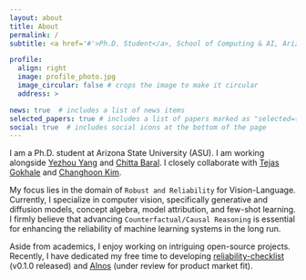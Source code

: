 ```yaml
---
layout: about
title: About
permalink: /
subtitle: <a href='#'>Ph.D. Student</a>, School of Computing & AI, Arizona State University.

profile:
  align: right
  image: profile_photo.jpg
  image_circular: false # crops the image to make it circular
  address: >

news: true  # includes a list of news items
selected_papers: true # includes a list of papers marked as "selected={true}"
social: true  # includes social icons at the bottom of the page
---
```


I am a Ph.D. student at Arizona State University (ASU). I am working alongside [Yezhou Yang](https://yezhouyang.engineering.asu.edu) and [Chitta Baral](https://cogintlab-asu.github.io/). I closely collaborate with [Tejas Gokhale](https://www.tejasgokhale.com) and [Changhoon Kim](https://sites.google.com/asu.edu/changhoonkim).
 <!-- from the University of Maryland and Changhoon Kim, a Ph.D. Candidate. -->
<!-- I receieved my master's in computer science with a [thesis](https://www.proquest.com/openview/a3e03e583ae1ebb3be1004f80efc1261/1?pq-origsite=gscholar&cbl=18750&diss=y) in December 2022 from ASU. -->

<!-- I am a second year PhD student at Arizona State University (ASU). I will be receiving my masters in computer science with thesis in December, 2022 from ASU. I will be `continuing my ongoing research work as a part of my graduate studies`.  -->




My focus lies in the domain of `Robust and Reliability` for Vision-Language. Currently, I specialize in computer vision, specifically generative and diffusion models, concept algebra, model attribution, and few-shot learning. I firmly believe that advancing `Counterfactual/Causal Reasoning` is essential for enhancing the reliability of machine learning systems in the long run.

Aside from academics, I enjoy working on intriguing open-source projects. Recently, I have dedicated my free time to developing [reliability-checklist](https://github.com/Maitreyapatel/reliability-checklist) (v0.1.0 released) and [AInos](https://ainosai.com) (under review for product market fit).

<!-- I work with [Yezhou Yang](https://yezhouyang.engineering.asu.edu) and [Chitta Baral](https://cogintlab-asu.github.io/). I also closely collaborate with [Tejas Gokhale](https://www.tejasgokhale.com) (University of Maryland) and [Changhoon Kim](https://sites.google.com/asu.edu/changhoonkim) (Ph.D. Candidate).

My goal as a Ph.D. student is to pursue research in the domain of `Robust and Reliability` for Vision-Language. My current research lie in computer vision specifically generative and diffusion models, concept algebra, model attribution, and few-shot learning. Apart from this, I genuinely believe that `Counterfactual/Causal Reasoning` will play the most important role in long term to improve the reliability of the ML systems.

Apart from academics, I like to work on interesting open-source projects. Recently, I'm spending my free time developing [reliability-checklist](https://github.com/Maitreyapatel/reliability-checklist) (v0.1.0 is out) and [not-so-secure-ai](https://github.com/Maitreyapatel/gotta-catch-em-all) (under review for product market fit).  -->


<!-- My goal as a PhD student is to persue the research in the domain of `Robust and Efficient` Multi-modal representation learning. To acheive this, I truly believe that `Counterfactual/Causal Reasoning` will play the msot important role. Apart from this, I'm super interested in using `Language as a Computation tool` for robotics tasks and Visual Language Navigation. -->

<!-- Write your biography here. Tell the world about yourself. Link to your favorite [subreddit](http://reddit.com). You can put a picture in, too. The code is already in, just name your picture `prof_pic.jpg` and put it in the `img/` folder.

Put your address / P.O. box / other info right below your picture. You can also disable any these elements by editing `profile` property of the YAML header of your `_pages/about.md`. Edit `_bibliography/papers.bib` and Jekyll will render your [publications page](/al-folio/publications/) automatically.

Link to your social media connections, too. This theme is set up to use [Font Awesome icons](http://fortawesome.github.io/Font-Awesome/) and [Academicons](https://jpswalsh.github.io/academicons/), like the ones below. Add your Facebook, Twitter, LinkedIn, Google Scholar, or just disable all of them. -->
